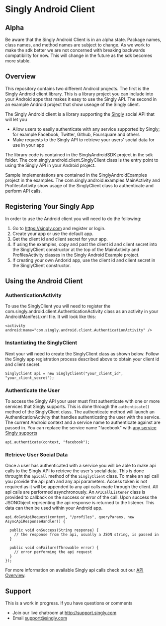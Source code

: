 # Singly Android Client

## Alpha
Be aware that the Singly Android Client is in an alpha state.  Package names, class names, and method names are subject to change.  As we work to make the sdk better we are not concerned with breaking backwards compatibility for now.  This will change in the future as the sdk becomes more stable.

## Overview
This repository contains two different Android projects.  The first is the Singly Android client library.  This is a library project you can include into your Android apps that makes it easy to use the Singly API.  The second in an example Android project that show useage of the Singly client.

The Singly Android client is a library supporting the [Singly](https://singly.com) social API that will let you

  - Allow users to easily authenticate with any service supported by Singly; for example Facebook, Twitter, Github, Foursquare and others
  - Make requests to the Singly API to retrieve your users' social data for use in your app


The library code is contained in the SinglyAndroidSDK project in the sdk folder.  The com.singly.android.client.SinglyClient class is the entry point to using the Singly API in your Android project.

Sample implementations are contained in the SinglyAndroidExamples project in the examples.  The com.singly.android.examples.MainActivity and ProfilesActivity show usage of the SinglyClient class to authenticate and perform API calls.

## Registering Your Singly App

In order to use the Android client you will need to do the following:

1. Go to https://singly.com and register or login.
2. Create your app or use the default app.
3. Get the client id and client secret for your app.  
4. If using the examples, copy and past the client id and client secret into the SinglyClient constructor at the top of the MainActivity and ProfilesActivity classes in the Singly Android Example project.
5. If creating your own Andorid app, use the client id and client secret in the SinglyClient constructor.


## Using the Android Client

### AuthenticationActivity
To use the SinglyClient you will need to register the com.singly.android.client.AuthenticationActivity class as an activity in your AndroidManifest.xml file.  It will look like this:

    <activity android:name="com.singly.android.client.AuthenticationActivity" />

### Instantiating the SinglyClient
Next your will need to create the SinglyClient class as shown below.  Follow the Singly app registration process described above to obtain your client id and client secret. 

    SinglyClient api = new SinglyClient("your_client_id", "your_client_secret");

### Authenticate the User
To access the Singly API your user must first authenticate with one or more services that Singly supports.  This is done through the `authenticate()` method of the SinglyClient class.  The authenticate method will launch an AuthenticationActivity that handles authenticating the user with the service.  The current Android context and a service name to authenticate against are passed in.  You can replace the service name "facebook" with [any service Singly supports](https://singly.com/docs)

    api.authenticate(context, "facebook");

### Retrieve User Social Data
Once a user has authenticated with a service you will be able to make api calls to the Singly API to retrieve the user's social data.  This is done throught the `apiCall` method of the `SinglyClient` class.  To make an api call you provide the api path and any api parameters.  Access token is not required as it will be appended to any api calls made through the client.  All api calls are performed asynchronously.  An `APICallListener` class is provided to callback on the success or error of the call.  Upon success the JSONObject reprsenting the api response is returned to the listener.  This data can then be used within your Android app.
    
    api.doGetApiRequest(context, "/profiles", queryParams, new AsyncApiResponseHandler() {

      public void onSuccess(String response) {
        // the response from the api, usually a JSON string, is passed in
      }

      public void onFailure(Throwable error) {
        // error performing the api request
      }
    });

For more information on available Singly api calls check out our [API Overview](https://singly.com/docs/api).

Support
--------------

This is a work in progress. If you have questions or comments

* Join our live chatroom at http://support.singly.com
* Email support@singly.com
